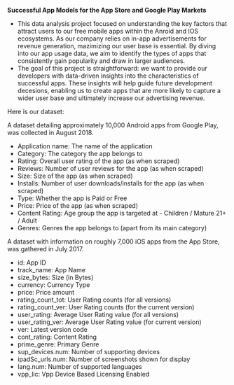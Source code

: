 **Successful App Models for the App Store and Google Play Markets**
- This data analysis project focused on understanding the key factors that attract users to our free mobile apps within the Anroid and IOS ecosystems. As our company relies on in-app advertisements for revenue generation, mazimizing our user base is essential. By diving into our app usage data, we aim to identify the types of apps that consistently gain popularity and draw in larger audiences.
- The goal of this project is straightforward: we want to provide our developers with data-driven insights into the characteristics of successful apps. These insights will help guide future development decesions, enabling us to create apps that are more likely to capture a wider user base and ultimately increase our advertising revenue.

Here is our dataset:

A dataset detailing approximately 10,000 Android apps from Google Play, was collected in August 2018.
- Application name: The name of the application
- Category: The category the app belongs to
- Rating: Overall user rating of the app (as when scraped)
- Reviews: Number of user reviews for the app (as when scraped)
- Size: Size of the app (as when scraped)
- Installs: Number of user downloads/installs for the app (as when scraped)
- Type: Whether the app is Paid or Free
- Price: Price of the app (as when scraped)
- Content Rating: Age group the app is targeted at - Children / Mature 21+ / Adult
- Genres: Genres the app belongs to (apart from its main category)

A dataset with information on roughly 7,000 iOS apps from the App Store, was gathered in July 2017.
- id: App ID
- track_name: App Name
- size_bytes: Size (in Bytes)
- currency: Currency Type
- price: Price amount
- rating_count_tot: User Rating counts (for all versions)
- rating_count_ver: User Rating counts (for the current version)
- user_rating: Average User Rating value (for all versions)
- user_rating_ver: Average User Rating value (for current version)
- ver: Latest version code
- cont_rating: Content Rating
- prime_genre: Primary Genre
- sup_devices.num: Number of supporting devices
- ipadSc_urls.num: Number of screenshots shown for display
- lang.num: Number of supported languages
- vpp_lic: Vpp Device Based Licensing Enabled
